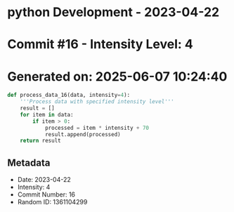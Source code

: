 ﻿# python Development - 2023-04-22
# Commit #16 - Intensity Level: 4
# Generated on: 2025-06-07 10:24:40
```python
def process_data_16(data, intensity=4):
    '''Process data with specified intensity level'''
    result = []
    for item in data:
        if item > 0:
            processed = item * intensity + 70
            result.append(processed)
    return result
```
## Metadata
- Date: 2023-04-22
- Intensity: 4
- Commit Number: 16
- Random ID: 1361104299
